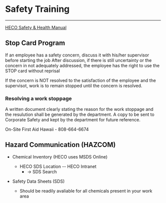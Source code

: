 # Safety Training
---

[HECO Safety & Health Manual](https://infohana.net/safety-and-emergency/safety)

Stop Card Program
---

If an employee has a safety concern, discuss it with his/her supervisor before starting the job
After discussion, if there is still uncertainty or the concern in not adequately addressed, the employee has the right to use the STOP card without reprisal

If the concern is NOT resolved to the satisfaction of the employee and the supervisot, work is to remain stopped until the concern is resolved.

### Resolving a work stoppage
A written document clearly stating the reason for the work stoppage and the resulution shall be generated by the department.
A copy to be sent to Corporate Safety and kept by the department for future reference.

On-Site First Aid Hawaii - 808-664-6674

Hazard Communication (HAZCOM)
---
- Chemical Inventory (HECO uses MSDS Online)
	-	HECO SDS Location -- HECO Intranet
		-	-> SDS Search
		
- Safety Data Sheets (SDS)
	-	Should be readily avaliable for all chemicals present in your work area